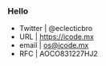 ### Hello
                      
* Twitter | @eclecticbro
* URL | https://icode.mx
* email | os@icode.mx
* RFC | AOCO831227HJ2 
